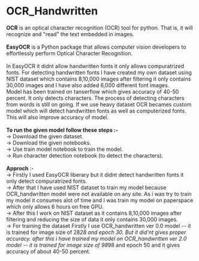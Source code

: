 # OCR_Handwritten
<b>OCR</b> is an optical character recognition (OCR) tool for python. That is, it will recognize and "read" the text embedded in images.</br>
</br>
<B>EasyOCR</B> is a Python package that allows computer vision developers to effortlessly perform Optical Character Recognition.</br>
</br>
In EasyOCR it didnt allow handwritten fonts it only allows compuratrized fonts. For detecting handwritten fonts I have created my own dataset using NIST dataset which contains 8,10,000 images after filtering it only contains 30,000 images and I have also added 6,000 different font images.</br> Model has been trained on tanserflow which gives accuracy of   40-50 percent. It only detects characters. The process of detecting characters from words is still on going. If we use heavy dataset OCR becames custom model which will detect handwritten fonts as well as computerized fonts. This will also improve accuracy of model.</br>
</br>
<b>To run the given model follow these steps :- </b></br>
-> Download the given dataset. </br>
-> Download the given notebooks. </br>
-> Use train model notebook to train the model. </br>
-> Run character detection notebook (to detect the characters). </br>
</br>
<b>Approch</b> :- </br>
-> Firstly I used EasyOCR liberary but it didnt detect handwritten fonts it only detect compuratrized fonts.  </br>
-> After that I have used NIST dataset to train my model because OCR_handwritten model were not available on any site. As i was try to train my model it consumes alot of time and    I was train my model on paperspace which only allows 6 hours on free GPU.  </br>
-> After this I work on NIST dataset as it contains 8,10,000 images after filtering and reducing the size of data it only contains 30,000 images. </br>
-> For training the dataset Firstly I use OCR_handwritten ver 0.0 model -- it is trained for image size of 28*28 and epoch 30. But it did'nt gives proper accuracy. after this i      have trained my model on OCR_handwritten ver 2.0 model -- it is trained for image size of 98*98 and epoch 50 and it gives accuracy of about 40-50 percent. </br>



